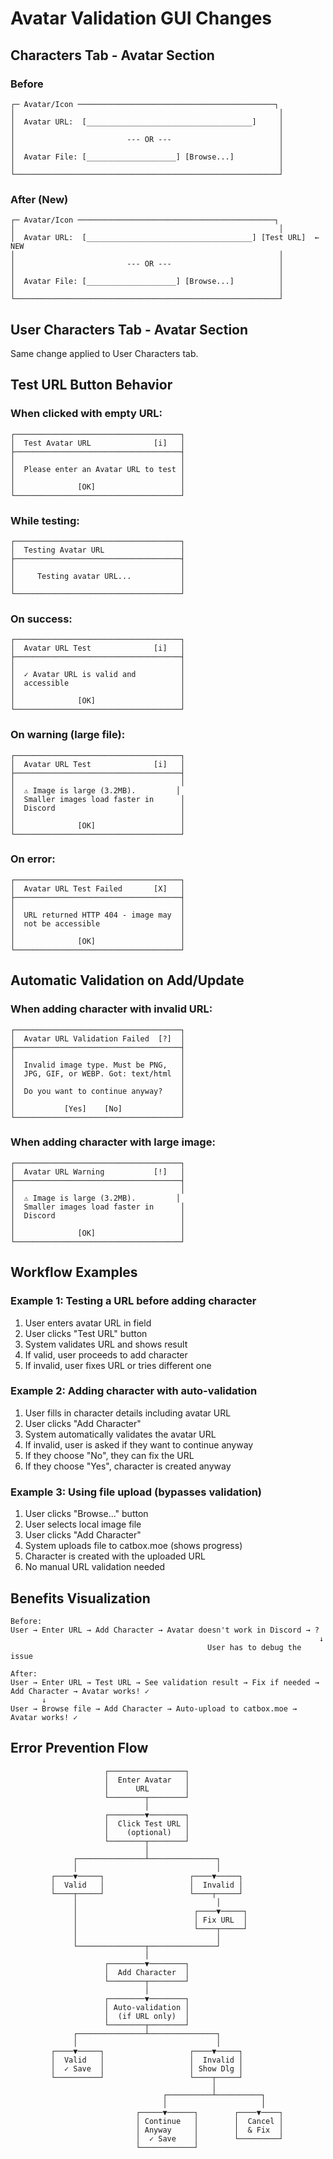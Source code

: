 # Avatar Validation GUI Changes

## Characters Tab - Avatar Section

### Before
```
┌─ Avatar/Icon ────────────────────────────────────────────┐
│                                                           │
│  Avatar URL:  [_____________________________________]     │
│                                                           │
│                         --- OR ---                        │
│                                                           │
│  Avatar File: [____________________] [Browse...]          │
│                                                           │
└───────────────────────────────────────────────────────────┘
```

### After (New)
```
┌─ Avatar/Icon ────────────────────────────────────────────┐
│                                                           │
│  Avatar URL:  [_____________________________________] [Test URL]  ← NEW
│                                                           │
│                         --- OR ---                        │
│                                                           │
│  Avatar File: [____________________] [Browse...]          │
│                                                           │
└───────────────────────────────────────────────────────────┘
```

## User Characters Tab - Avatar Section

Same change applied to User Characters tab.

## Test URL Button Behavior

### When clicked with empty URL:
```
┌─────────────────────────────────────┐
│  Test Avatar URL              [i]   │
├─────────────────────────────────────┤
│                                     │
│  Please enter an Avatar URL to test │
│                                     │
│              [OK]                   │
└─────────────────────────────────────┘
```

### While testing:
```
┌─────────────────────────────────────┐
│  Testing Avatar URL                 │
├─────────────────────────────────────┤
│                                     │
│     Testing avatar URL...           │
│                                     │
└─────────────────────────────────────┘
```

### On success:
```
┌─────────────────────────────────────┐
│  Avatar URL Test              [i]   │
├─────────────────────────────────────┤
│                                     │
│  ✓ Avatar URL is valid and          │
│  accessible                         │
│                                     │
│              [OK]                   │
└─────────────────────────────────────┘
```

### On warning (large file):
```
┌─────────────────────────────────────┐
│  Avatar URL Test              [i]   │
├─────────────────────────────────────┤
│                                     │
│  ⚠️ Image is large (3.2MB).         │
│  Smaller images load faster in      │
│  Discord                            │
│                                     │
│              [OK]                   │
└─────────────────────────────────────┘
```

### On error:
```
┌─────────────────────────────────────┐
│  Avatar URL Test Failed       [X]   │
├─────────────────────────────────────┤
│                                     │
│  URL returned HTTP 404 - image may  │
│  not be accessible                  │
│                                     │
│              [OK]                   │
└─────────────────────────────────────┘
```

## Automatic Validation on Add/Update

### When adding character with invalid URL:
```
┌─────────────────────────────────────┐
│  Avatar URL Validation Failed  [?]  │
├─────────────────────────────────────┤
│                                     │
│  Invalid image type. Must be PNG,   │
│  JPG, GIF, or WEBP. Got: text/html  │
│                                     │
│  Do you want to continue anyway?    │
│                                     │
│           [Yes]    [No]             │
└─────────────────────────────────────┘
```

### When adding character with large image:
```
┌─────────────────────────────────────┐
│  Avatar URL Warning           [!]   │
├─────────────────────────────────────┤
│                                     │
│  ⚠️ Image is large (3.2MB).         │
│  Smaller images load faster in      │
│  Discord                            │
│                                     │
│              [OK]                   │
└─────────────────────────────────────┘
```

## Workflow Examples

### Example 1: Testing a URL before adding character

1. User enters avatar URL in field
2. User clicks "Test URL" button
3. System validates URL and shows result
4. If valid, user proceeds to add character
5. If invalid, user fixes URL or tries different one

### Example 2: Adding character with auto-validation

1. User fills in character details including avatar URL
2. User clicks "Add Character"
3. System automatically validates the avatar URL
4. If invalid, user is asked if they want to continue anyway
5. If they choose "No", they can fix the URL
6. If they choose "Yes", character is created anyway

### Example 3: Using file upload (bypasses validation)

1. User clicks "Browse..." button
2. User selects local image file
3. User clicks "Add Character"
4. System uploads file to catbox.moe (shows progress)
5. Character is created with the uploaded URL
6. No manual URL validation needed

## Benefits Visualization

```
Before:
User → Enter URL → Add Character → Avatar doesn't work in Discord → ?
                                                                     ↓
                                            User has to debug the issue

After:
User → Enter URL → Test URL → See validation result → Fix if needed → Add Character → Avatar works! ✓
       ↓
User → Browse file → Add Character → Auto-upload to catbox.moe → Avatar works! ✓
```

## Error Prevention Flow

```
                     ┌─────────────────┐
                     │  Enter Avatar   │
                     │      URL        │
                     └────────┬────────┘
                              │
                     ┌────────▼────────┐
                     │  Click Test URL │
                     │    (optional)   │
                     └────────┬────────┘
                              │
              ┌───────────────┴───────────────┐
              │                               │
         ┌────▼─────┐                   ┌────▼─────┐
         │  Valid   │                   │  Invalid │
         └────┬─────┘                   └────┬─────┘
              │                               │
              │                          ┌────▼─────┐
              │                          │ Fix URL  │
              │                          └────┬─────┘
              │                               │
              └───────────────┬───────────────┘
                              │
                     ┌────────▼────────┐
                     │  Add Character  │
                     └────────┬────────┘
                              │
                     ┌────────▼────────┐
                     │ Auto-validation │
                     │  (if URL only)  │
                     └────────┬────────┘
              ┌───────────────┴───────────────┐
              │                               │
         ┌────▼─────┐                   ┌────▼─────┐
         │  Valid   │                   │  Invalid │
         │  ✓ Save  │                   │ Show Dlg │
         └──────────┘                   └────┬─────┘
                                             │
                                  ┌──────────┴──────────┐
                                  │                     │
                            ┌─────▼──────┐        ┌────▼────┐
                            │ Continue   │        │  Cancel │
                            │ Anyway     │        │  & Fix  │
                            │  ✓ Save    │        └─────────┘
                            └────────────┘
```
